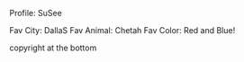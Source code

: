 Profile: SuSee

Fav City: DallaS
Fav Animal: Chetah
Fav Color: Red and Blue!

copyright at the bottom
